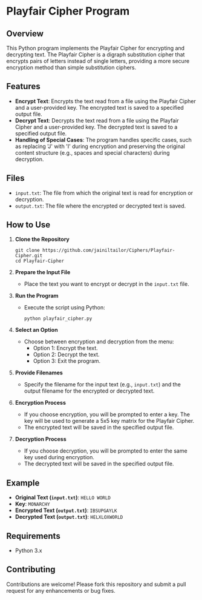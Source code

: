 # Playfair Cipher Program

## Overview

This Python program implements the Playfair Cipher for encrypting and decrypting text. The Playfair Cipher is a digraph substitution cipher that encrypts pairs of letters instead of single letters, providing a more secure encryption method than simple substitution ciphers.

## Features

- **Encrypt Text**: Encrypts the text read from a file using the Playfair Cipher and a user-provided key. The encrypted text is saved to a specified output file.
- **Decrypt Text**: Decrypts the text read from a file using the Playfair Cipher and a user-provided key. The decrypted text is saved to a specified output file.
- **Handling of Special Cases**: The program handles specific cases, such as replacing 'J' with 'I' during encryption and preserving the original content structure (e.g., spaces and special characters) during decryption.

## Files

- `input.txt`: The file from which the original text is read for encryption or decryption.
- `output.txt`: The file where the encrypted or decrypted text is saved.

## How to Use

1. **Clone the Repository**
   ```
   git clone https://github.com/jainiltailor/Ciphers/Playfair-Cipher.git
   cd Playfair-Cipher
   ```

2. **Prepare the Input File**
   - Place the text you want to encrypt or decrypt in the `input.txt` file.

3. **Run the Program**
   - Execute the script using Python:
     ```
     python playfair_cipher.py
     ```

4. **Select an Option**
   - Choose between encryption and decryption from the menu:
     - Option 1: Encrypt the text.
     - Option 2: Decrypt the text.
     - Option 3: Exit the program.

5. **Provide Filenames**
   - Specify the filename for the input text (e.g., `input.txt`) and the output filename for the encrypted or decrypted text.

6. **Encryption Process**
   - If you choose encryption, you will be prompted to enter a key. The key will be used to generate a 5x5 key matrix for the Playfair Cipher.
   - The encrypted text will be saved in the specified output file.

7. **Decryption Process**
   - If you choose decryption, you will be prompted to enter the same key used during encryption.
   - The decrypted text will be saved in the specified output file.

## Example

- **Original Text (`input.txt`)**: `HELLO WORLD`
- **Key**: `MONARCHY`
- **Encrypted Text (`output.txt`)**: `IBSUPGAYLK`
- **Decrypted Text (`output.txt`)**: `HELXLOXWORLD`

## Requirements

- Python 3.x

## Contributing

Contributions are welcome! Please fork this repository and submit a pull request for any enhancements or bug fixes.
